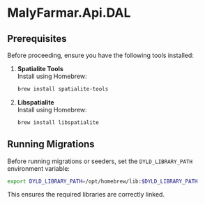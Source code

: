 
# MalyFarmar.Api.DAL

## Prerequisites

Before proceeding, ensure you have the following tools installed:

1. **Spatialite Tools**  
   Install using Homebrew:  
   ```bash
   brew install spatialite-tools
   ```

2. **Libspatialite**  
   Install using Homebrew:  
   ```bash
   brew install libspatialite
   ```

## Running Migrations

Before running migrations or seeders, set the `DYLD_LIBRARY_PATH` environment variable:

```bash
export DYLD_LIBRARY_PATH=/opt/homebrew/lib:$DYLD_LIBRARY_PATH
```

This ensures the required libraries are correctly linked.
